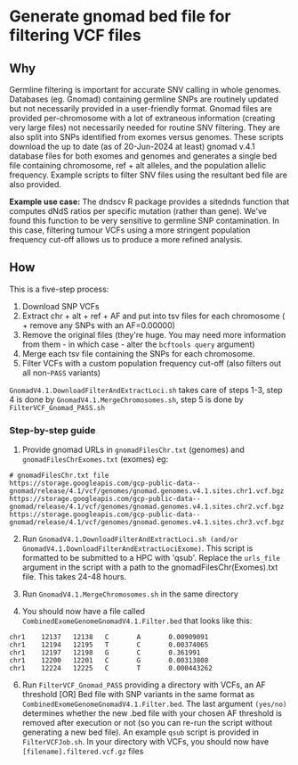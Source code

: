 # Generate gnomad bed file for filtering VCF files

## Why

Germline filtering is important for accurate SNV calling in whole genomes. Databases (eg. Gnomad) containing germline SNPs are routinely updated but not necessarily provided in a user-friendly format. Gnomad files are provided per-chromosome with a lot of extraneous information (creating very large files) not necessarily needed for routine SNV filtering. They are also split into SNPs identified from exomes versus genomes. These scripts download the up to date (as of 20-Jun-2024 at least) gnomad v.4.1 database files for both exomes and genomes and generates a single bed file containing chromosome, ref + alt alleles, and the population allelic frequency. Example scripts to filter SNV files using the resultant bed file are also provided.

**Example use case:** The dndscv R package provides a sitednds function that computes dNdS ratios per specific mutation (rather than gene). We've found this function to be very sensitive to germline SNP contamination. In this case, filtering tumour VCFs using a more stringent population frequency cut-off allows us to produce a more refined analysis.

## How

This is a five-step process:
1. Download SNP VCFs 
2. Extract chr + alt + ref + AF and put into tsv files for each chromosome ( + remove any SNPs with an AF=0.00000) 
3. Remove the original files (they're huge. You may need more information from them - in which case - alter the `bcftools query` argument) 
4. Merge each tsv file containing the SNPs for each chromosome.
5. Filter VCFs with a custom population frequency cut-off (also filters out all non-`PASS` variants)

`GnomadV4.1.DownloadFilterAndExtractLoci.sh` takes care of steps 1-3, step 4 is done by `GnomadV4.1.MergeChromosomes.sh`, step 5 is done by `FilterVCF_Gnomad_PASS.sh` 



### Step-by-step guide
1. Provide gnomad URLs in `gnomadFilesChr.txt` (genomes) and `gnomadFilesChrExomes.txt` (exomes) eg:

```
# gnomadFilesChr.txt file
https://storage.googleapis.com/gcp-public-data--gnomad/release/4.1/vcf/genomes/gnomad.genomes.v4.1.sites.chr1.vcf.bgz
https://storage.googleapis.com/gcp-public-data--gnomad/release/4.1/vcf/genomes/gnomad.genomes.v4.1.sites.chr2.vcf.bgz
https://storage.googleapis.com/gcp-public-data--gnomad/release/4.1/vcf/genomes/gnomad.genomes.v4.1.sites.chr3.vcf.bgz
```

2. Run `GnomadV4.1.DownloadFilterAndExtractLoci.sh (and/or GnomadV4.1.DownloadFilterAndExtractLociExome)`. 
This script is formatted to be submitted to a HPC with 'qsub'. Replace the `urls_file` argument in the script with a path to the gnomadFilesChr(Exomes).txt file. This takes 24-48 hours.

3. Run `GnomadV4.1.MergeChromosomes.sh` in the same directory

4. You should now have a file called `CombinedExomeGenomeGnomadV4.1.Filter.bed` that looks like this:

```
chr1    12137   12138   C       A       0.00909091
chr1    12194   12195   T       C       0.00374065
chr1    12197   12198   G       C       0.361991
chr1    12200   12201   C       G       0.00313808
chr1    12224   12225   C       T       0.000443262
```

6. Run `FilterVCF_Gnomad_PASS` providing a directory with VCFs, an AF threshold [OR] Bed file with SNP variants in the same format as `CombinedExomeGenomeGnomadV4.1.Filter.bed`. The last argument `(yes/no)` determines whether the new .bed file with your chosen AF threshold is removed after execution or not (so you can re-run the script without generating a new bed file). An example `qsub` script is provided in `FilterVCFJob.sh`. In your directory with VCFs, you should now have `[filename].filtered.vcf.gz` files


